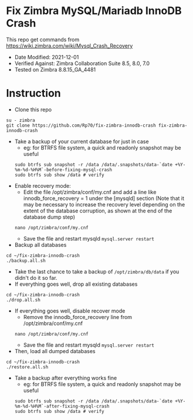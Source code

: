 # Fix Zimbra MySQL/Mariadb InnoDB Crash
This repo get commands from https://wiki.zimbra.com/wiki/Mysql_Crash_Recovery
* Date Modified: 2021-12-01
* Verified Against: Zimbra Collaboration Suite 8.5, 8.0, 7.0
* Tested on Zimbra 8.8.15_GA_4481

# Instruction
* Clone this repo
```
su - zimbra
git clone https://github.com/Rp70/fix-zimbra-innodb-crash fix-zimbra-innodb-crash
```
* Take a backup of your current database for just in case
    * eg: for BTRFS file system, a quick and readonly snapshot may be useful
    ```
    sudo btrfs sub snapshot -r /data /data/.snapshots/data-`date +%Y-%m-%d-%H%M`-before-fixing-mysql-crash
    sudo btrfs sub show /data # verify
    ```
* Enable recovery mode:
    * Edit the file /opt/zimbra/conf/my.cnf and add a line like innodb_force_recovery = 1 under the [mysqld] section (Note that it may be necessary to increase the recovery level depending on the extent of the database corruption, as shown at the end of the database dump step)
    ```
    nano /opt/zimbra/conf/my.cnf
    ```
    * Save the file and restart mysqld `mysql.server restart`
* Backup all databases
```
cd ~/fix-zimbra-innodb-crash
./backup.all.sh
```
* Take the last chance to take a backup of `/opt/zimbra/db/data` if you didn't do it so far.
* If everything goes well, drop all existing databases
```
cd ~/fix-zimbra-innodb-crash
./drop.all.sh
```
* If everything goes well, disable recover mode
    * Remove the innodb_force_recovery line from /opt/zimbra/conf/my.cnf
    ```
    nano /opt/zimbra/conf/my.cnf
    ```
    * Save the file and restart mysqld `mysql.server restart`
* Then, load all dumped databases
```
cd ~/fix-zimbra-innodb-crash
./restore.all.sh
```
* Take a backup after everything works fine
    * eg: for BTRFS file system, a quick and readonly snapshot may be useful
    ```
    sudo btrfs sub snapshot -r /data /data/.snapshots/data-`date +%Y-%m-%d-%H%M`-after-fixing-mysql-crash
    sudo btrfs sub show /data # verify
    ```
